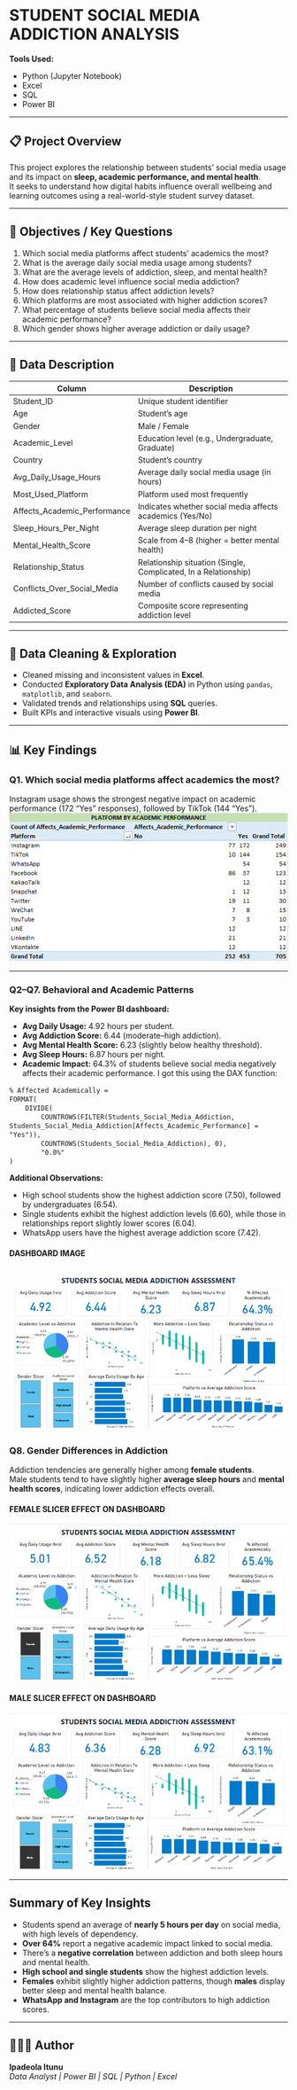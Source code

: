 # STUDENT SOCIAL MEDIA ADDICTION ANALYSIS  

**Tools Used:**  
- Python (Jupyter Notebook)  
- Excel  
- SQL  
- Power BI  

---

## 📋 Project Overview  
This project explores the relationship between students’ social media usage and its impact on **sleep, academic performance, and mental health**.  
It seeks to understand how digital habits influence overall wellbeing and learning outcomes using a real-world-style student survey dataset.

---

## 🎯 Objectives / Key Questions  
1. Which social media platforms affect students’ academics the most?  
2. What is the average daily social media usage among students?  
3. What are the average levels of addiction, sleep, and mental health?  
4. How does academic level influence social media addiction?  
5. How does relationship status affect addiction levels?  
6. Which platforms are most associated with higher addiction scores?  
7. What percentage of students believe social media affects their academic performance?  
8. Which gender shows higher average addiction or daily usage?  

---

## 🧩 Data Description  

| Column | Description |
|---------|--------------|
| Student_ID | Unique student identifier |
| Age | Student’s age |
| Gender | Male / Female |
| Academic_Level | Education level (e.g., Undergraduate, Graduate) |
| Country | Student’s country |
| Avg_Daily_Usage_Hours | Average daily social media usage (in hours) |
| Most_Used_Platform | Platform used most frequently |
| Affects_Academic_Performance | Indicates whether social media affects academics (Yes/No) |
| Sleep_Hours_Per_Night | Average sleep duration per night |
| Mental_Health_Score | Scale from 4–8 (higher = better mental health) |
| Relationship_Status | Relationship situation (Single, Complicated, In a Relationship) |
| Conflicts_Over_Social_Media | Number of conflicts caused by social media |
| Addicted_Score | Composite score representing addiction level |

---

## 🧮 Data Cleaning & Exploration  
- Cleaned missing and inconsistent values in **Excel**.  
- Conducted **Exploratory Data Analysis (EDA)** in Python using `pandas`, `matplotlib`, and `seaborn`.  
- Validated trends and relationships using **SQL** queries.  
- Built KPIs and interactive visuals using **Power BI**.

---

## 📊 Key Findings  

### Q1. Which social media platforms affect academics the most?  
Instagram usage shows the strongest negative impact on academic performance (172 “Yes” responses), followed by TikTok (144 “Yes”).  
![Platforms Effect](images/platform-effetcs.png)  

---

### Q2–Q7. Behavioral and Academic Patterns  

**Key insights from the Power BI dashboard:**  
- **Avg Daily Usage:** 4.92 hours per student.  
- **Avg Addiction Score:** 6.44 (moderate–high addiction).  
- **Avg Mental Health Score:** 6.23 (slightly below healthy threshold).  
- **Avg Sleep Hours:** 6.87 hours per night.  
- **Academic Impact:** 64.3% of students believe social media negatively affects their academic performance. I got this using the DAX function:
```DAX
% Affected Academically = 
FORMAT(
    DIVIDE(
        COUNTROWS(FILTER(Students_Social_Media_Addiction, Students_Social_Media_Addiction[Affects_Academic_Performance] = "Yes")),
        COUNTROWS(Students_Social_Media_Addiction), 0),
        "0.0%"
)
```
**Additional Observations:**  
- High school students show the highest addiction score (7.50), followed by undergraduates (6.54).  
- Single students exhibit the highest addiction levels (6.60), while those in relationships report slightly lower scores (6.04).  
- WhatsApp users have the highest average addiction score (7.42).  

#### DASHBOARD IMAGE
![Dashboard](images/dashboard.png)  
---

### Q8. Gender Differences in Addiction  

Addiction tendencies are generally higher among **female students**.  
Male students tend to have slightly higher **average sleep hours** and **mental health scores**, indicating lower addiction effects overall.  

#### FEMALE SLICER EFFECT ON DASHBOARD
![Female Slicer](images/femaleSlicer.png)  
#### MALE SLICER EFFECT ON DASHBOARD
![Male Slicer](images/maleSlicer.png)  

---

## Summary of Key Insights  
- Students spend an average of **nearly 5 hours per day** on social media, with high levels of dependency.  
- **Over 64%** report a negative academic impact linked to social media.  
- There’s a **negative correlation** between addiction and both sleep hours and mental health.  
- **High school and single students** show the highest addiction levels.  
- **Females** exhibit slightly higher addiction patterns, though **males** display better sleep and mental health balance.  
- **WhatsApp and Instagram** are the top contributors to high addiction scores.  

---

## 👩🏽‍💻 Author  
**Ipadeola Itunu**  
_Data Analyst | Power BI | SQL | Python | Excel_  
